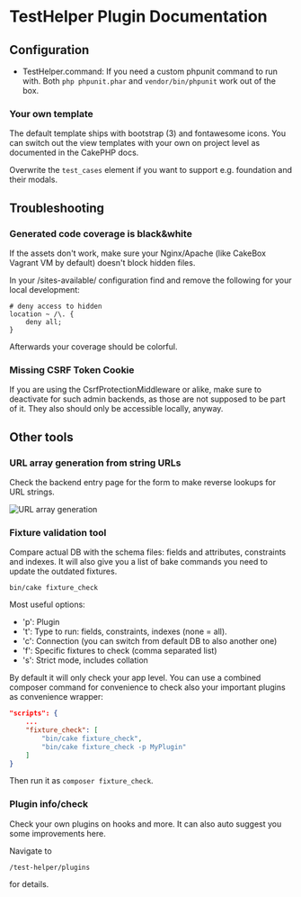 # TestHelper Plugin Documentation

## Configuration
- TestHelper.command: If you need a custom phpunit command to run with.
Both `php phpunit.phar` and `vendor/bin/phpunit` work out of the box.

### Your own template
The default template ships with bootstrap (3) and fontawesome icons.
You can switch out the view templates with your own on project level as documented in the CakePHP docs.

Overwrite the `test_cases` element if you want to support e.g. foundation and their modals.


## Troubleshooting

### Generated code coverage is black&white
If the assets don't work, make sure your Nginx/Apache (like CakeBox Vagrant VM by default) doesn't block hidden files.

In your /sites-available/ configuration find and remove the following for your local development:

    # deny access to hidden
    location ~ /\. {
        deny all;
    }

Afterwards your coverage should be colorful.

### Missing CSRF Token Cookie 
If you are using the CsrfProtectionMiddleware or alike, make sure to deactivate for such admin backends, as those are not supposed to be part of it.
They also should only be accessible locally, anyway.

## Other tools

### URL array generation from string URLs
Check the backend entry page for the form to make reverse lookups for URL strings.

![URL array generation](img/url_array_generation.png)

### Fixture validation tool
Compare actual DB with the schema files: fields and attributes, constraints and indexes.
It will also give you a list of bake commands you need to update the outdated fixtures.

```
bin/cake fixture_check
```

Most useful options:
- 'p': Plugin
- 't': Type to run: fields, constraints, indexes (none = all).
- 'c': Connection (you can switch from default DB to also another one)
- 'f': Specific fixtures to check (comma separated list)
- 's': Strict mode, includes collation

By default it will only check your app level. You can use a combined composer command for convenience to check also your important plugins as convenience wrapper:
```json
"scripts": {
    ...
    "fixture_check": [
        "bin/cake fixture_check",
        "bin/cake fixture_check -p MyPlugin"
    ]
}
```
Then run it as `composer fixture_check`.

### Plugin info/check
Check your own plugins on hooks and more.
It can also auto suggest you some improvements here.

Navigate to
```
/test-helper/plugins
```
for details.
